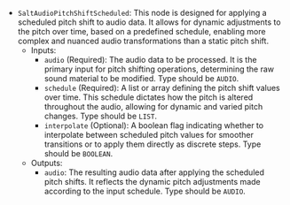 - `SaltAudioPitchShiftScheduled`: This node is designed for applying a scheduled pitch shift to audio data. It allows for dynamic adjustments to the pitch over time, based on a predefined schedule, enabling more complex and nuanced audio transformations than a static pitch shift.
    - Inputs:
        - `audio` (Required): The audio data to be processed. It is the primary input for pitch shifting operations, determining the raw sound material to be modified. Type should be `AUDIO`.
        - `schedule` (Required): A list or array defining the pitch shift values over time. This schedule dictates how the pitch is altered throughout the audio, allowing for dynamic and varied pitch changes. Type should be `LIST`.
        - `interpolate` (Optional): A boolean flag indicating whether to interpolate between scheduled pitch values for smoother transitions or to apply them directly as discrete steps. Type should be `BOOLEAN`.
    - Outputs:
        - `audio`: The resulting audio data after applying the scheduled pitch shifts. It reflects the dynamic pitch adjustments made according to the input schedule. Type should be `AUDIO`.

